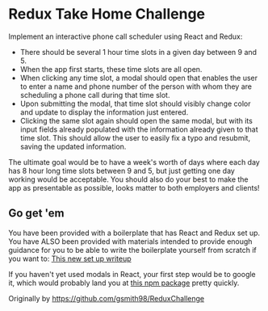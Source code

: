 # Redux Take Home Challenge

Implement an interactive phone call scheduler using React and Redux: 

- There should be several 1 hour time slots in a given day between 9 and 5.
-  When the app first starts, these time slots are all open. 
- When clicking any time slot, a modal should open that enables the user to enter a name and phone number of the person with whom they are scheduling a phone call during that time slot. 
- Upon submitting the modal, that time slot should visibly change color and update to display the information just entered. 
- Clicking the same slot again should open the same modal, but with its input fields already populated with the information already given to that time slot. This should allow the user to easily fix a typo and resubmit, saving the updated information. 

The ultimate goal would be to have a week's worth of days where each day has 8 hour long time slots between 9 and 5, but just getting one day working would be acceptable. You should also do your best to make the app as presentable as possible, looks matter to both employers and clients!

## Go get 'em

You have been provided with a boilerplate that has React and Redux set up. You have ALSO been provided with materials intended to provide enough guidance for you to be able to write the boilerplate yourself from scratch if you want to: [This new set up writeup](SETUP.md) 

If you haven't yet used modals in React, your first step would be to google it, which would probably land you at [this npm package](https://www.npmjs.com/package/react-modal) pretty quickly.

Originally by https://github.com/gsmith98/ReduxChallenge
